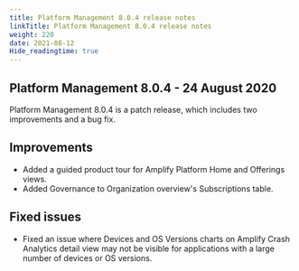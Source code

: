 ```yaml
---
title: Platform Management 8.0.4 release notes
linkTitle: Platform Management 8.0.4 release notes
weight: 220
date: 2021-08-12
Hide_readingtime: true
---
```


## Platform Management 8.0.4 - 24 August 2020

Platform Management 8.0.4 is a patch release, which includes two improvements and a bug fix.

## Improvements

* Added a guided product tour for Amplify Platform Home and Offerings views.
* Added Governance to Organization overview's Subscriptions table.

## Fixed issues

* Fixed an issue where Devices and OS Versions charts on Amplify Crash Analytics detail view may not be visible for applications with a large number of devices or OS versions.
